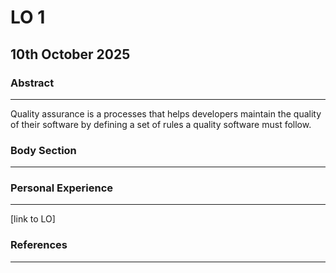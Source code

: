 # LO 1

## 10th October 2025

### Abstract

----------------------------------------------

Quality assurance is a processes that helps developers maintain the quality of their software by defining a set of rules a quality software must follow. 



### Body Section

----------------------------------------------

### Personal Experience

----------------------------------------------

[link to LO]

### References

----------------------------------------------
